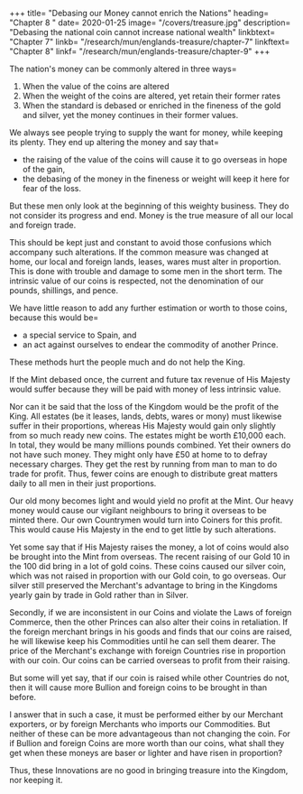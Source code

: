 



+++
title=  "Debasing our Money cannot enrich the Nations"
heading=  "Chapter 8 "
date=  2020-01-25
image=  "/covers/treasure.jpg"
description=  "Debasing the national coin cannot increase national wealth"
linkbtext=  "Chapter 7"
linkb=  "/research/mun/englands-treasure/chapter-7"
linkftext=  "Chapter 8"
linkf=  "/research/mun/englands-treasure/chapter-9"
+++

The nation's money can be commonly altered in three ways= 

1. When the value of the coins are altered
2. When the weight of the coins are altered, yet retain their former rates
3. When the standard is debased or enriched in the fineness of the gold and silver, yet the money continues in their former values.

We always see people trying to supply the want for money, while keeping its plenty.
They end up altering the money and say that= 
- the raising of the value of the coins will cause it to go overseas in hope of the gain,
- the debasing of the money in the fineness or weight will keep it here for fear of the loss.

But these men only look at the beginning of this weighty business. They do not consider its progress and end.
Money is the true measure of all our local and foreign trade.

This should be kept just and constant to avoid those confusions which accompany such alterations.
If the common measure was changed at home, our local and foreign lands, leases, wares must alter in proportion.
This is done with trouble and damage to some men in the short term.
The intrinsic value of our coins is respected, not the denomination of our pounds, shillings, and pence.

We have little  reason to add any further estimation or worth to those coins, because this would be= 
- a special service to Spain, and
- an act against ourselves to endear the commodity of another Prince.

These methods hurt the people much and do not help the King.

If the Mint debased once, the current and future tax revenue of His Majesty would suffer because they will be paid with money of less intrinsic value.

Nor can it be said that the loss of the Kingdom would be the profit of the King. All estates (be it leases, lands, debts, wares or mony) must likewise suffer in their proportions, whereas His Majesty would gain only slightly from so much ready new coins. The estates might be worth £10,000 each. In total, they would be many millions pounds combined. Yet their owners do not have such money. They might only have £50 at home to to defray necessary charges. They get the rest by running from man to man to do trade for profit. Thus, fewer coins are enough to distribute great matters daily to all men in their just proportions.

Our old mony becomes light and would yield no profit at the Mint. Our heavy money would cause our vigilant neighbours to bring it overseas to be minted there. Our own Countrymen would turn into Coiners for this profit. This would cause His Majesty in the end to get little by such alterations.

Yet some say that if His Majesty raises the money, a lot of coins would also be brought into the Mint from overseas. The recent raising of our Gold 10 in the 100 did bring in a lot of gold coins. These coins caused our silver coin, which was not raised in proportion with our Gold coin, to go overseas. Our silver still preserved the Merchant's advantage to bring in the Kingdoms yearly gain by trade in Gold rather than in Silver.

Secondly, if we are inconsistent in our Coins and violate the Laws of foreign Commerce, then the other Princes can also alter their coins in retaliation. If the foreign merchant brings in his goods and finds that our coins are raised, he will likewise keep his Commodities until he can sell them dearer. The price of the Merchant's exchange with foreign Countries rise in proportion with our coin. Our coins can be carried overseas to profit from their raising.

But some will yet say, that if our coin is raised while other Countries do not, then it will cause more Bullion and foreign coins to be brought in than before. 

I answer that in such a case, it must be performed either by our Merchant exporters, or by foreign Merchants who imports our Commodities. But neither of these can be more advantageous than not changing the coin. <!--  by this Art now, than they might have had before the alteration of the coin.  --> For if Bullion and foreign Coins are more worth than our coins, what shall they get when these moneys are baser or lighter and have risen in proportion? 

Thus, these Innovations are no good in bringing treasure into the Kingdom, nor keeping it. 